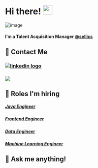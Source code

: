 # Hi there! <img src="https://raw.githubusercontent.com/MartinHeinz/MartinHeinz/master/wave.gif" width="30px">


![image](https://user-images.githubusercontent.com/79251946/112474326-c4593900-8d6f-11eb-8900-0ccc8503d997.png)


#### I’m a Talent Acquisition Manager [@sellics](https://sellics.com/)

## 📲 Contact Me
### [<img align="center" alt="linkedin logo" src="https://img.shields.io/badge/-PAULA%20BECHELLI-blue?style=for-the-badge&logo=Linkedin&logoColor=white"/>](https://www.linkedin.com/in/paula-bechelli/) 
### [<img  align="center" src="https://img.shields.io/badge/-p.bechelli@vivenu.com-c64756?style=for-the-badge&logo=Gmail&logoColor=white">](mailto:paula.bechelli@sellics.com)


## 🚀 Roles I'm hiring 
 
##### [Java Engineer](https://sellicsjobs.recruitee.com/o/java-engineer-mfd-remote-possible) 
##### [Frontend Engineer](https://sellicsjobs.recruitee.com/o/frontend-engineer-react-mfd-remote-possible)  
##### [Data Engineer](https://sellicsjobs.recruitee.com/o/senior-data-engineer-mfd-remote-possible-berlin)  
##### [Machine Learning Engineer](https://sellicsjobs.recruitee.com/o/machine-learning-engineer-mfd-remote-possible)  


## 💬 Ask me anything!



<!--
**lemonpau/lemonpau** is a ✨ _special_ ✨ repository because its `README.md` (this file) appears on your GitHub profile.

Here are some ideas to get you started:

- 🔭 I’m currently working on ...
- 🌱 I’m currently learning ...
- 👯 I’m looking to collaborate on ...
- 🤔 I’m looking for help with ...
- 💬 Ask me about ...
- 📫 How to reach me: ...
- 😄 Pronouns: ...
- ⚡ Fun fact: ...
-->
